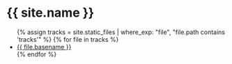 <h1>{{ site.name }}</h1>

<ul>
{% assign tracks = site.static_files | where_exp: "file", "file.path contains 'tracks'" %}
{% for file in tracks  %}
  <li><a href="{{ site.basepath }}{{ file.path }}">{{ file.basename }}</a></li>
{% endfor %}
</ul>

